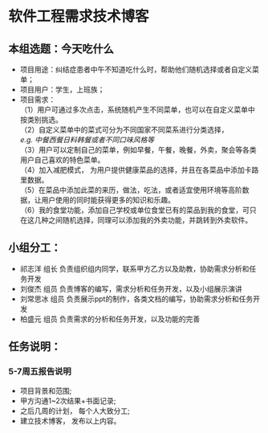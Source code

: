 # 软件工程需求技术博客

## 本组选题：今天吃什么

* 项目用途：纠结症患者中午不知道吃什么时，帮助他们随机选择或者自定义菜单；  
* 项目用户：学生，上班族；  
* 项目需求：  
（1）用户可通过多次点击，系统随机产生不同菜单，也可以在自定义菜单中按类别挑选。  
（2）自定义菜单中的菜式可分为不同国家不同菜系进行分类选择，  
*e.g. 中餐西餐日料韩餐或者不同口味风格等*  
（3）用户可以定制自己的菜单，例如早餐，午餐，晚餐，外卖，聚会等各类用户自己喜欢的特色菜单。  
（4）加入减肥模式， 为用户提供健康菜品的选择，并且在各菜品中添加卡路里数据。  
（5）在菜品中添加此菜的来历，做法，吃法，或者适宜使用环境等高阶数据，让用户使用的同时能获得更多的知识和乐趣。  
（6）我的食堂功能，添加自己学校或单位食堂已有的菜品到我的食堂，可只在这几种之间随机选择，同理可以添加我的外卖功能，并跳转到外卖软件。  

## 小组分工：  

* 祁志洋 组长 负责组织组内同学，联系甲方乙方以及助教，协助需求分析和任务开发  
* 刘俊杰 组员 负责博客的编写，需求分析和任务开发，以及小组展示演讲  
* 刘常思冰 组员 负责展示ppt的制作，各类文档的编写，协助需求分析和任务开发  
* 柏盛元 组员 负责需求的分析和任务开发，以及功能的完善  

## 任务说明：  

### 5-7周五报告说明  

* 项目背景和范围;  
* 甲方沟通1~2次结果+书面记录;  
* 之后几周的计划， 每个人大致分工;  
* 建立技术博客， 发布以上内容。  
